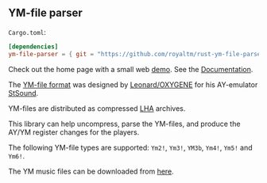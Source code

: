 YM-file parser
--------------

`Cargo.toml`:

```toml
[dependencies]
ym-file-parser = { git = "https://github.com/royaltm/rust-ym-file-parser" }
```

Check out the home page with a small web [demo]. See the [Documentation].

The [YM-file format] was designed by [Leonard/OXYGENE] for his AY-emulator [StSound].

YM-files are distributed as compressed [LHA] archives.

This library can help uncompress, parse the YM-files, and produce the AY/YM register changes for the players.

The following YM-file types are supported: `Ym2!`, `Ym3!`, `YM3b`, `Ym4!`, `Ym5!` and `Ym6!`.

The YM music files can be downloaded from [here](https://bulba.untergrund.net/main_e.htm).

[demo]: https://royaltm.github.io/rust-ym-file-parser/
[Documentation]: https://royaltm.github.io/rust-ym-file-parser/doc/ym_file_parser/
[YM-file format]: http://leonard.oxg.free.fr/ymformat.html
[Leonard/OXYGENE]: http://leonard.oxg.free.fr
[StSound]: http://leonard.oxg.free.fr/stsound.html
[LHA]: https://en.wikipedia.org/wiki/LHA_(file_format)